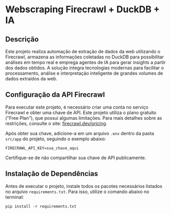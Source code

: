 # Webscraping Firecrawl + DuckDB + IA

## Descrição

Este projeto realiza automação de extração de dados da web utilizando o Firecrawl, armazena as informações coletadas no DuckDB para possibilitar análises em tempo real e emprega agentes de IA para gerar insights a partir dos dados obtidos. A solução integra tecnologias modernas para facilitar o processamento, análise e interpretação inteligente de grandes volumes de dados extraídos da web.

## Configuração da API Firecrawl

Para executar este projeto, é necessário criar uma conta no serviço Firecrawl e obter uma chave de API. Este projeto utiliza o plano gratuito ("Free Plan"), que possui algumas limitações. Para mais detalhes sobre as restrições, consulte o site: [firecrawl.dev/pricing](https://firecrawl.dev/pricing).

Após obter sua chave, adicione-a em um arquivo `.env` dentro da pasta `src/app` do projeto, seguindo o exemplo abaixo:

```
FIRECRAWL_API_KEY=sua_chave_aqui
```

Certifique-se de não compartilhar sua chave de API publicamente.

## Instalação de Dependências

Antes de executar o projeto, instale todos os pacotes necessários listados no arquivo `requirements.txt`. Para isso, utilize o comando abaixo no terminal:

```
pip install -r requirements.txt
```
